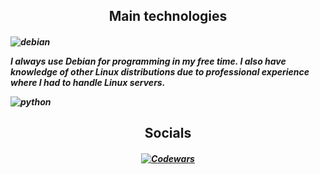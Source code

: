<h2 align="center"> Main technologies </h2>

<h5>

  ![debian](https://img.shields.io/badge/Debian-A81D33?style=for-the-badge&logo=debian&logoColor=white)
  
  I always use Debian for programming in my free time. I also have knowledge of other Linux distributions due to professional experience where I had to handle Linux servers.
  
  ![python](https://img.shields.io/badge/Python-3776AB?style=for-the-badge&logo=python&logoColor=white)
  

</h5>

<h2 align="center"> Socials </h2>

<h5 align="center">

  [![Codewars](https://img.shields.io/badge/Codewars-B1361E?style=for-the-badge&logo=Codewars&logoColor=white)](https://www.codewars.com/users/Sekelenao)

</h5>

